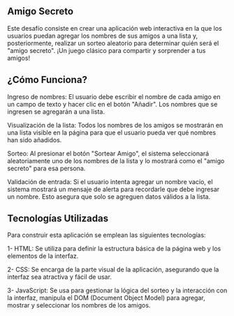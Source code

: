 ## Amigo Secreto
Este desafío consiste en crear una aplicación web interactiva en la que los usuarios puedan agregar los nombres de sus amigos a una lista y, posteriormente, realizar un sorteo aleatorio para determinar quién será el "amigo secreto". ¡Un juego clásico para compartir y sorprender a tus amigos!

## ¿Cómo Funciona?
Ingreso de nombres: El usuario debe escribir el nombre de cada amigo en un campo de texto y hacer clic en el botón "Añadir". Los nombres que se ingresen se agregarán a una lista.

Visualización de la lista: Todos los nombres de los amigos se mostrarán en una lista visible en la página para que el usuario pueda ver qué nombres han sido añadidos.

Sorteo: Al presionar el botón "Sortear Amigo", el sistema seleccionará aleatoriamente uno de los nombres de la lista y lo mostrará como el "amigo secreto" para esa persona.

Validación de entrada: Si el usuario intenta agregar un nombre vacío, el sistema mostrará un mensaje de alerta para recordarle que debe ingresar un nombre. Esto asegura que solo se agreguen datos válidos a la lista.


## Tecnologías Utilizadas
Para construir esta aplicación se emplean las siguientes tecnologías:

1- HTML: Se utiliza para definir la estructura básica de la página web y los elementos de la interfaz. 

2- CSS: Se encarga de la parte visual de la aplicación, asegurando que la interfaz sea atractiva y fácil de usar.

3- JavaScript: Se usa para gestionar la lógica del sorteo y la interacción con la interfaz, manipula el DOM (Document Object Model) para agregar, mostrar y seleccionar los nombres de los amigos.
